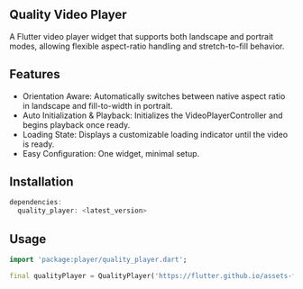 ## Quality Video Player

A Flutter video player widget that supports both landscape and portrait modes, allowing flexible aspect-ratio handling and stretch-to-fill behavior.

## Features

- Orientation Aware: Automatically switches between native aspect ratio in landscape and fill-to-width in portrait.
- Auto Initialization & Playback: Initializes the VideoPlayerController and begins playback once ready.
- Loading State: Displays a customizable loading indicator until the video is ready.
- Easy Configuration: One widget, minimal setup.

## Installation

```dart
dependencies:
  quality_player: <latest_version>
```

## Usage

```dart
import 'package:player/quality_player.dart';

final qualityPlayer = QualityPlayer('https://flutter.github.io/assets-for-api-docs/assets/videos/butterfly.mp4');
```
